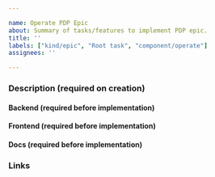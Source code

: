 ```yaml
---

name: Operate PDP Epic
about: Summary of tasks/features to implement PDP epic.
title: ''
labels: ["kind/epic", "Root task", "component/operate"]
assignees: ''

---
```


### Description (required on creation)

<!-- Describe the epic to be worked at or add link to PDP item -->
<!-- - [ ] <PDP item link> -->
<!-- - [ ] <Design issue> -->

#### Backend (required before implementation)

<!--
- [ ] #123
- [ ] Step X
-->

#### Frontend (required before implementation)

<!--
- [ ] #123
- [ ] Step X
-->

#### Docs (required before implementation)

<!--
- [ ] #123
- [ ] Step X
-->

### Links

<!--
- https://jira.camunda.com/browse/SUPPORT-12398
-->


